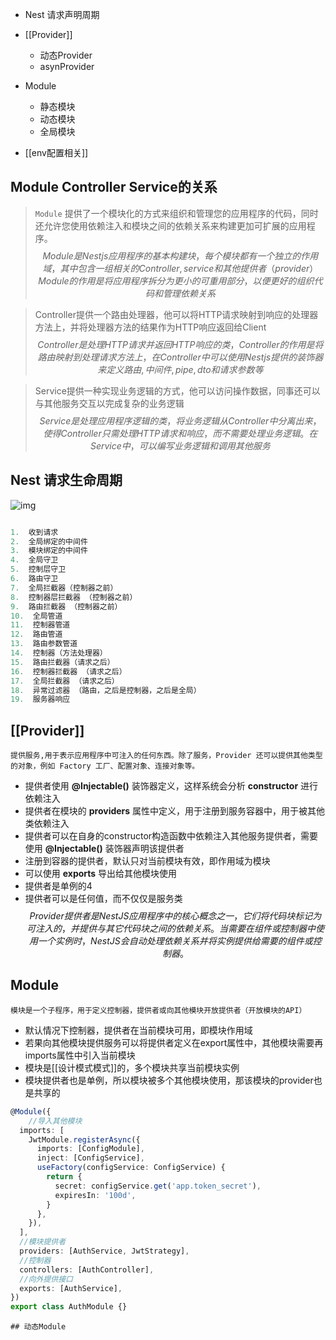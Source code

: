 - Nest 请求声明周期
- [[Provider]]
	- 动态Provider
	- asynProvider 

-  Module
	- 静态模块
	- 动态模块
	- 全局模块
- [[env配置相关]]
## Module Controller Service的关系
>`Module` 提供了一个模块化的方式来组织和管理您的应用程序的代码，同时还允许您使用依赖注入和模块之间的依赖关系来构建更加可扩展的应用程序。
$$ Module是Nestjs应用程序的基本构建块，每个模块都有一个独立的作用域，其中包含一组相关的Controller,service和其他提供者（provider） Module的作用是将应用程序拆分为更小的可重用部分，以便更好的组织代码和管理依赖关系$$

>Controller提供一个路由处理器，他可以将HTTP请求映射到响应的处理器方法上，并将处理器方法的结果作为HTTP响应返回给Client
$$Controller是处理 HTTP请求并返回HTTP响应的类，Controller的作用是将路由映射到处理请求方法上，在Controller中可以使用Nestjs提供的装饰器来定义 路由,中间件,pipe,dto和请求参数等 $$

>Service提供一种实现业务逻辑的方式，他可以访问操作数据，同事还可以与其他服务交互以完成复杂的业务逻辑
$$Service是处理应用程序逻辑的类，将业务逻辑从Controller中分离出来，使得Controller只需处理HTTP请求和响应，而不需要处理业务逻辑。在Service中，可以编写业务逻辑和调用其他服务$$

## Nest 请求生命周期
![img](https://doc.houdunren.com/assets/img/pasted-from-clipboard.415797fd.png)
``` java

1.  收到请求
2.  全局绑定的中间件
3.  模块绑定的中间件
4.  全局守卫
5.  控制层守卫
6.  路由守卫
7.  全局拦截器（控制器之前）
8.  控制器层拦截器 （控制器之前）
9.  路由拦截器 （控制器之前）
10.  全局管道
11.  控制器管道
12.  路由管道
13.  路由参数管道
14.  控制器（方法处理器）
15.  路由拦截器（请求之后）
16.  控制器拦截器 （请求之后）
17.  全局拦截器 （请求之后）
18.  异常过滤器 （路由，之后是控制器，之后是全局）
19.  服务器响应
```
## [[Provider]]
	提供服务,用于表示应用程序中可注入的任何东西。除了服务，Provider 还可以提供其他类型的对象，例如 Factory 工厂、配置对象、连接对象等。
-   提供者使用 **@Injectable()** 装饰器定义，这样系统会分析 **constructor** 进行依赖注入
-   提供者在模块的 **providers** 属性中定义，用于注册到服务容器中，用于被其他类依赖注入
-   提供者可以在自身的constructor构造函数中依赖注入其他服务提供者，需要使用 **@Injectable()** 装饰器声明该提供者
-   注册到容器的提供者，默认只对当前模块有效，即作用域为模块
-   可以使用 **exports** 导出给其他模块使用
-   提供者是单例的4
-   提供者可以是任何值，而不仅仅是服务类
$$
Provider 提供者是 NestJS 应用程序中的核心概念之一，它们将代码块标记为可注入的，并提供与其它代码块之间的依赖关系。当需要在组件或控制器中使用一个实例时，NestJS 会自动处理依赖关系并将实例提供给需要的组件或控制器。
$$


## Module
	模块是一个子程序，用于定义控制器，提供者或向其他模块开放提供者（开放模块的API）
- 默认情况下控制器，提供者在当前模块可用，即模块作用域
- 若果向其他模块提供服务可以将提供者定义在export属性中，其他模块需要再imports属性中引入当前模块
- 模块是[[设计模式模式]]的，多个模块共享当前模块实例
- 模块提供者也是单例，所以模块被多个其他模块使用，那该模块的provider也是共享的
```typescript
@Module({
	//导入其他模块
  imports: [
    JwtModule.registerAsync({
      imports: [ConfigModule],
      inject: [ConfigService],
      useFactory(configService: ConfigService) {
        return {
          secret: configService.get('app.token_secret'),
          expiresIn: '100d',
        }
      },
    }),
  ],
  //模块提供者
  providers: [AuthService, JwtStrategy],
  //控制器
  controllers: [AuthController],
  //向外提供接口
  exports: [AuthService],
})
export class AuthModule {}

```

	## 动态Module